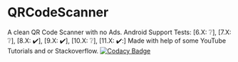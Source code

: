 # QRCodeScanner

A clean QR Code Scanner with no Ads.
Android Support Tests: [6.X: ❔], [7.X: ❔], [8.X: ✔️], [9.X: ✔️], [10.X: ❔], [11.X: ✔️:]
Made with help of some YouTube Tutorials and or Stackoverflow.
[![Codacy Badge](https://api.codacy.com/project/badge/Grade/a9413e7f344f45f39c01f5e715006855)](https://app.codacy.com/gh/FirephoenixX02/QRCodeScanner?utm_source=github.com&utm_medium=referral&utm_content=FirephoenixX02/QRCodeScanner&utm_campaign=Badge_Grade_Settings)

